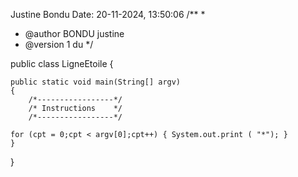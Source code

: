 Justine Bondu
Date: 20-11-2024, 13:50:06
/** 
 * 
 * @author BONDU justine
 * @version 1 du 
 */

public class LigneEtoile
{

	public static void main(String[] argv)
	{
		/*-----------------*/
		/* Instructions    */
		/*-----------------*/

    for (cpt = 0;cpt < argv[0];cpt++) { System.out.print ( "*"); }
	}
}
